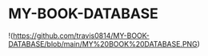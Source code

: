 # MY-BOOK-DATABASE
!(https://github.com/travis0814/MY-BOOK-DATABASE/blob/main/MY%20BOOK%20DATABASE.PNG)
